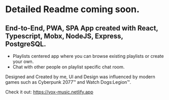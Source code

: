 # Detailed Readme coming soon.
## End-to-End, PWA, SPA App created with React, Typescript, Mobx, NodeJS, Express, PostgreSQL.

- Playlists centered app where you can browse existing playlists or create your own.
- Chat with other people on playlist specific chat room.

Designed and Created by me, UI and Design was influenced by modern games such as Cyberpunk 2077™ and Watch Dogs:Legion™.

Check it out: https://vox-music.netlify.app
